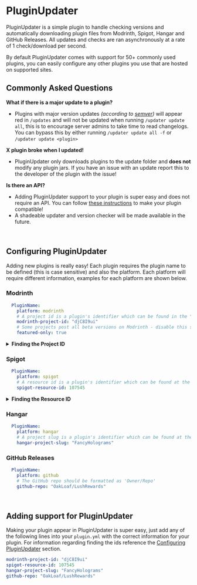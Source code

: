 # PluginUpdater
PluginUpdater is a simple plugin to handle checking versions and automatically downloading plugin files from Modrinth, Spigot, Hangar and GitHub Releases. All updates and checks are ran asynchronously at a rate of 1 check/download per second.

By default PluginUpdater comes with support for 50+ commonly used plugins, you can easily configure any other plugins you use that are hosted on supported sites.

## Commonly Asked Questions
**What if there is a major update to a plugin?**
- Plugins with major version updates _(according to [semver](https://semver.org/))_ will appear red in `/updates` and will not be updated when running `/updater update all`, this is to encourage server admins to take time to read changelogs. You can bypass this by either running `/updater update all -f` or `/updater update <plugin>`

**X plugin broke when I updated!**
- PluginUpdater only downloads plugins to the update folder and **does not** modify any plugin jars. If you have an issue with an update report this to the developer of the plugin with the issue!

**Is there an API?**
- Adding PluginUpdater support to your plugin is super easy and does not require an API. You can follow [these instructions](https://github.com/OakLoaf/PluginUpdater/blob/master/README.md#adding-support-for-pluginupdater) to make your plugin compatible!
- A shadeable updater and version checker will be made available in the future.

<br>

## Configuring PluginUpdater

Adding new plugins is really easy! Each plugin requires the plugin name to be defined (this is case sensitive) and also the platform. Each platform will require different information, examples for each platform are shown below.

### Modrinth
  
```yml
  PluginName:
    platform: modrinth
    # A project id is a plugin's identifier which can be found in the "Technical Information" section on the Modrinth plugin page, as shown here (The project slug can also be used)
    modrinth-project-id: "djC8I9ui"
    # Some projects post all beta versions on Modrinth - disable this setting if you want to receive updates for all versions including beta versions
    featured-only: true
```

<details><summary><b>Finding the Project ID</b></summary>
  <img src="https://i.imgur.com/t7hIwFm.png" height=400px/>
</details>

### Spigot

```yml
  PluginName:
    platform: spigot
    # A resource id is a plugin's identifier which can be found at the end of the page's url
    spigot-resource-id: 107545
```

<details><summary><b>Finding the Resource ID</b></summary>
  <img src="https://i.imgur.com/ONpNxMz.png"/>
</details>

### Hangar

```yml
  PluginName:
    platform: hangar
    # A project slug is a plugin's identifier which can be found at the end of the page's url
    hangar-project-slug: "FancyHolograms"
```

### GitHub Releases

```yml
  PluginName:
    platform: github
    # The GitHub repo should be formatted as 'Owner/Repo'
    github-repo: "OakLoaf/LushRewards"
```

<br>

## Adding support for PluginUpdater
Making your plugin appear in PluginUpdater is super easy, just add any of the following lines into your `plugin.yml` with the correct information for your plugin. For information regarding finding the ids reference the [Configuring PluginUpdater](https://github.com/OakLoaf/PluginUpdater/blob/master/README.md#configuring-pluginupdater) section.

```yml
modrinth-project-id: "djC8I9ui"
spigot-resource-id: 107545
hangar-project-slug: "FancyHolograms"
github-repo: "OakLoaf/LushRewards"
```
